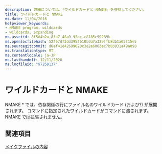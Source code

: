```yaml
---
description: 詳細については、「ワイルドカードと NMAKE」を参照してください。
title: ワイルドカードと NMAKE
ms.date: 11/04/2016
helpviewer_keywords:
- NMAKE program, wildcards
- wildcards, expanding
ms.assetid: 8f5d4b2a-8fa7-46a9-92ac-c8185c99239b
ms.openlocfilehash: 52f67df3dd395f610bdd7a32effb8db1a65f15e5
ms.sourcegitcommit: d6af41e42699628c3e2e6063ec7b03931a49a098
ms.translationtype: MT
ms.contentlocale: ja-JP
ms.lasthandoff: 12/11/2020
ms.locfileid: "97259137"
---
```

# <a name="wildcards-and-nmake"></a>ワイルドカードと NMAKE

NMAKE \* では、依存関係の行にファイル名のワイルドカード (および?) が展開されます。 コマンドに指定されたワイルドカードがコマンドに渡されます。NMAKE では拡張されません。

## <a name="see-also"></a>関連項目

[メイクファイルの内容](contents-of-a-makefile.md)
